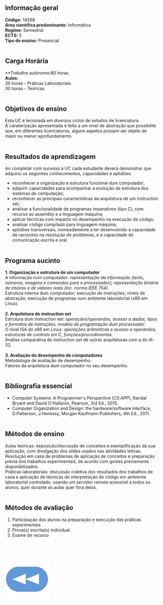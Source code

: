 ## Informação geral
**Código:** 14268
<br> **Área científica predominante:** Informática
<br> **Regime:** Semestral
<br> **ECTS:** 5
<br> **Tipo de ensino:** Presencial
<br><br>
## Carga Horária
**Trabalho autónomo:80  horas
<br> **Aulas:**
<br>30  horas  -  Práticas Laboratoriais
<br>30  horas  -  Teóricas
<br><br>
## Objetivos de ensino
Esta UC é lecionada em diversos ciclos de estudos de licenciatura.
<br>A caraterização apresentada é feita a um nível de abstração que possibilite que, em diferentes licenciaturas, alguns aspetos possam ser objeto de maior ou menor aprofundamento.
<br><br>
## Resultados de aprendizagem
Ao completar com sucesso a UC cada estudante deverá demonstrar que adquiriu os seguintes conhecimentos, capacidades e aptidões: 
- reconhecer a organização e estrutura funcional dum computador; 
- adquirir capacidades para acompanhar a evolução da estrutura dos sistemas de computação; 
- reconhecer as principais características da arquitetura de um instruction set; 
- analisar a funcionalidade de programas imperativos (tipo C), com recurso ao assembly e a linguagem máquina; 
- aplicar técnicas com impacto no desempenho na execução de código; 
- analisar código compilado para linguagem máquina; 
- aptidões transversais, nomeadamente a ter desenvolvido a capacidade de raciocínio na resolução de problemas, e a capacidade de comunicação escrita e oral
<br><br>
## Programa sucinto
**1. Organização e estrutura de um computador**
<br>  A informação num computador:  *representação da informação (texto, números, imagens e comandos para o processador)**;**  representação binária de inteiros e de valores reais (inc. norma IEEE 754).*
<br>  Estrutura interna dum computador; execução de instruções; níveis de abstração; execução de programas num ambiente laboratorial (x86 em Linux).
<br><br>**2. Arquitetura do instruction set**
<br>  Estrutura dum instruction set:  *operações/operandos, acesso a dados, tipos e formatos de instruções, modelo de programação dum processador.*
<br>  O nível ISA do x86 em Linux:  *operações aritméticas e acesso a operandos, estruturas de controlo em C, funções/procedimentos.*
<br>  Análise comparativa do instruction set de outras arquiteturas com a do IA-32.
<br><br>**3. Avaliação do desempenho de computadores**
<br>  Metodologia de avaliação de desempenho.
<br>  Fatores da arquitetura dum computador no seu desempenho.
<br><br>
## Bibliografia essencial
* Computer Systems: A Programmer's Perspective (CS:APP), Randal Bryant and David O'Hallaron, Pearson, 3rd Ed., 2015.
* Computer Organization and Design: the hardware/software interface, D.Patterson, J.Henessy, Morgan Kaufmann Publishers, 4th Ed., 2011.
<br><br>
## Métodos de ensino
Aulas teóricas: exposição/discussão de conceitos e exemplificação da sua aplicação, com divulgação dos slides usados nas atividades letivas.
<br>Resolução em casa de problemas de aplicação de conceitos e preparação prévia dos trabalhos experimentais, de acordo com guiões previamente disponibilizados.
<br>Práticas laboratoriais: discussão coletiva dos resultados dos trabalhos de casa e aplicação de técnicas de interpretação de código em ambiente laboratorial controlado, usando um servidor remoto acessível a todos os alunos, quer durante as aulas quer fora delas.
<br><br>
## Métodos de avaliação
1. Participação dos alunos na preparação e execução das práticas experimentais
2. Prova(s) escrita(s) individual
3. Exame de recurso

<br><br>

[![retroceder](https://github.com/David81820/Recursos-LCC/blob/main/Rewind.png)](https://david81820.github.io/Recursos-LCC/1ano/2sem/SC)
